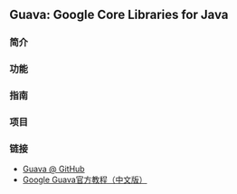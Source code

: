 ## Guava: Google Core Libraries for Java

### 简介

### 功能

### 指南

### 项目

### 链接

* [Guava @ GitHub](https://github.com/google/guava)
* [Google Guava官方教程（中文版）](https://willnewii.gitbooks.io/google-guava/content/index.html)
